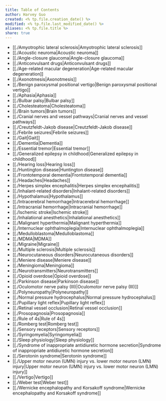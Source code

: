 ```yaml
---
title: Table of Contents
author: Harvey Guo
created: <% tp.file.creation_date() %>
modified: <% tp.file.last_modified_date() %>
aliases: <% tp.file.title %>
share: true
---
```


- [[./Amyotrophic lateral sclerosis|Amyotrophic lateral sclerosis]]
- [[./Acoustic neuroma|Acoustic neuroma]]
- [[./Angle-closure glaucoma|Angle-closure glaucoma]]
- [[./Anticonvulsant drugs|Anticonvulsant drugs]]
- [[./Age-related macular degeneration|Age-related macular degeneration]]
- [[./Axonotmesis|Axonotmesis]]
- [[./Benign paroxysmal positional vertigo|Benign paroxysmal positional vertigo]]
- [[./Aphasia|Aphasia]]
- [[./Bulbar palsy|Bulbar palsy]]
- [[./Cholesteatoma|Cholesteatoma]]
- [[./Brain tumors|Brain tumors]]
- [[./Cranial nerves and vessel pathways|Cranial nerves and vessel pathways]]
- [[./Creutzfeldt-Jakob disease|Creutzfeldt-Jakob disease]]
- [[./Febrile seizures|Febrile seizures]]
- [[./Gait|Gait]]
- [[./Dementia|Dementia]]
- [[./Essential tremor|Essential tremor]]
- [[./Generalized epilepsy in childhood|Generalized epilepsy in childhood]]
- [[./Hearing loss|Hearing loss]]
- [[./Huntington disease|Huntington disease]]
- [[./Frontotemporal dementia|Frontotemporal dementia]]
- [[./Headaches|Headaches]]
- [[./Herpes simplex encephalitis|Herpes simplex encephalitis]]
- [[./Inhalant-related disorders|Inhalant-related disorders]]
- [[./Hypothalamus|Hypothalamus]]
- [[./Intracerebral hemorrhage|Intracerebral hemorrhage]]
- [[./Intracranial hemorrhage|Intracranial hemorrhage]]
- [[./Ischemic stroke|Ischemic stroke]]
- [[./Inhalational anesthetics|Inhalational anesthetics]]
- [[./Malignant hyperthermia|Malignant hyperthermia]]
- [[./Internuclear ophthalmoplegia|Internuclear ophthalmoplegia]]
- [[./Medulloblastoma|Medulloblastoma]]
- [[./MDMA|MDMA]]
- [[./Migraine|Migraine]]
- [[./Multiple sclerosis|Multiple sclerosis]]
- [[./Neurocutaneous disorders|Neurocutaneous disorders]]
- [[./Meniere disease|Meniere disease]]
- [[./Meningioma|Meningioma]]
- [[./Neurotransmitters|Neurotransmitters]]
- [[./Opioid overdose|Opioid overdose]]
- [[./Parkinson disease|Parkinson disease]]
- [[./Oculomotor nerve palsy (III)|Oculomotor nerve palsy (III)]]
- [[./Polyneuropathy|Polyneuropathy]]
- [[./Normal pressure hydrocephalus|Normal pressure hydrocephalus]]
- [[./Pupillary light reflex|Pupillary light reflex]]
- [[./Retinal vessel occlusion|Retinal vessel occlusion]]
- [[./Prosopagnosia|Prosopagnosia]]
- [[./Rule of 4s|Rule of 4s]]
- [[./Romberg test|Romberg test]]
- [[./Sensory receptors|Sensory receptors]]
- [[./Syringomyelia|Syringomyelia]]
- [[./Sleep physiology|Sleep physiology]]
- [[./Syndrome of inappropriate antidiuretic hormone secretion|Syndrome of inappropriate antidiuretic hormone secretion]]
- [[./Serotonin syndrome|Serotonin syndrome]]
- [[./Upper motor neuron (UMN) injury vs. lower motor neuron (LMN) injury|Upper motor neuron (UMN) injury vs. lower motor neuron (LMN) injury]]
- [[./Vertigo|Vertigo]]
- [[./Weber test|Weber test]]
- [[./Wernicke encephalopathy and Korsakoff syndrome|Wernicke encephalopathy and Korsakoff syndrome]]


